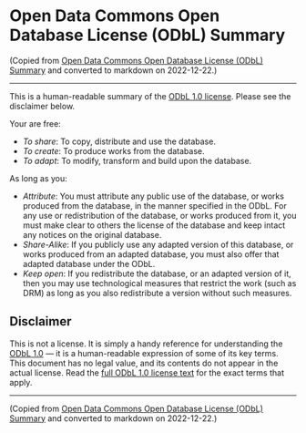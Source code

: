 # Open Data Commons Open Database License (ODbL) Summary

(Copied from [Open Data Commons Open Database License (ODbL) Summary](https://opendatacommons.org/licenses/odbl/summary/) and converted to markdown on 2022-12-22.)

---

This is a human-readable summary of the [ODbL 1.0 license](https://opendatacommons.org/licenses/odbl/1-0/). Please see the disclaimer below.

Your are free:

- *To share*: To copy, distribute and use the database.
- *To create*: To produce works from the database.
- *To adapt*: To modify, transform and build upon the database.

As long as you:

- *Attribute*: You must attribute any public use of the database, or works produced from the database, in the manner specified in the ODbL. For any use or redistribution of the database, or works produced from it, you must make clear to others the license of the database and keep intact any notices on the original database.
- *Share-Alike*: If you publicly use any adapted version of this database, or works produced from an adapted database, you must also offer that adapted database under the ODbL.
- *Keep open*: If you redistribute the database, or an adapted version of it, then you may use technological measures that restrict the work (such as DRM) as long as you also redistribute a version without such measures.

## Disclaimer

This is not a license. It is simply a handy reference for understanding the [ODbL 1.0](https://opendatacommons.org/licenses/odbl/1-0/) — it is a human-readable expression of some of its key terms. This document has no legal value, and its contents do not appear in the actual license. Read the [full ODbL 1.0 license text](https://opendatacommons.org/licenses/odbl/1-0/) for the exact terms that apply.

---

(Copied from [Open Data Commons Open Database License (ODbL) Summary](https://opendatacommons.org/licenses/odbl/summary/) and converted to markdown on 2022-12-22.)
